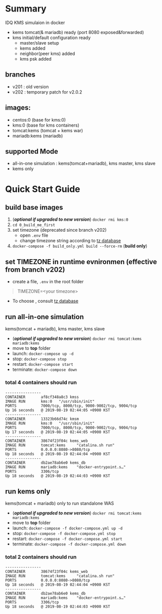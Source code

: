 # Summary
IDQ KMS simulaion in docker
* kems tomcat(& mariadb) ready (port 8080 exposed&forwarded)
* kms initial/default configuration ready
  * master/slave setup
  * kems added
  * neighbor(peer kms) added
  * kms psk added
## branches
* v201 : old version
* v202 : temporary patch for v2.0.2

## images:
* centos:0 (base for kms:0)
* kms:0 (base for kms containers)
* tomcat:kems (tomcat + kems war)
* mariadb:kems (mariadb)

## supported Mode
* all-in-one simulation : kems(tomcat+mariadb), kms master, kms slave
* kems only

# Quick Start Guide

## build base images
1. (**_optional if upgraded to new version_**) `docker rmi kms:0`
1. `cd 0_build_me_first`
1. set timezone (deprecated since branch v202)
   * open `.env` file
   * change timezone string according to [tz database](https://en.wikipedia.org/wiki/List_of_tz_database_time_zones "Title")
1. `docker-compose -f build_only.yml build --force-rm` (**build only**)

## set TIMEZONE in runtime evnironmen (effective from branch v202)
* create a file, `.env` in the root folder
> TIMEZONE=\<your timezone\>
* To choose <your timezone>, consult [tz database](https://en.wikipedia.org/wiki/List_of_tz_database_time_zones "Title")

## run all-in-one simulation
kems(tomcat + mariadb), kms master, kms slave
* (**_optional if upgraded to new version_**) `docker rmi tomcat:kems mariadb:kems`
* move to **top** folder
* launch: `docker-compose up -d`
* stop: `docker-compose stop`
* restart: `docker-compose start`
* terminate: `docker-compose down`
### total 4 containers should run
```
----------------
CONTAINER       af8cf348a8c3 kmss
IMAGE RUN       kms:0   "/usr/sbin/init"
PORTS           7000/tcp, 8000/tcp, 9000-9002/tcp, 9004/tcp
Up 16 seconds   @ 2019-08-19 02:44:05 +0900 KST
----------------
CONTAINER       13323b66d74c kmsm
IMAGE RUN       kms:0   "/usr/sbin/init"
PORTS           7000/tcp, 8000/tcp, 9000-9002/tcp, 9004/tcp
Up 17 seconds   @ 2019-08-19 02:44:05 +0900 KST
----------------
CONTAINER       38674f23f04c kems_web
IMAGE RUN       tomcat:kems     "catalina.sh run"
PORTS           0.0.0.0:8080->8080/tcp
Up 18 seconds   @ 2019-08-19 02:44:04 +0900 KST
----------------
CONTAINER       db2ae78ab6e0 kems_db
IMAGE RUN       mariadb:kems    "docker-entrypoint.s…"
PORTS           3306/tcp
Up 18 seconds   @ 2019-08-19 02:44:03 +0900 KST
```

## run **kems** only
kems(tomcat + mariadb) only to run standalone WAS
* (**_optional if upgraded to new version_**) `docker rmi tomcat:kems mariadb:kems`
* move to **top** folder
* launch: `docker-compose -f docker-compose.yml up -d`
* stop: `docker-compose -f docker-compose.yml stop`
* restart: `docker-compose -f docker-compose.yml start`
* terminate: `docker-compose -f docker-compose.yml down`
### total 2 containers should run
```
----------------
CONTAINER       38674f23f04c kems_web
IMAGE RUN       tomcat:kems     "catalina.sh run"
PORTS           0.0.0.0:8080->8080/tcp
Up 18 seconds   @ 2019-08-19 02:44:04 +0900 KST
----------------
CONTAINER       db2ae78ab6e0 kems_db
IMAGE RUN       mariadb:kems    "docker-entrypoint.s…"
PORTS           3306/tcp
Up 18 seconds   @ 2019-08-19 02:44:03 +0900 KST
```
